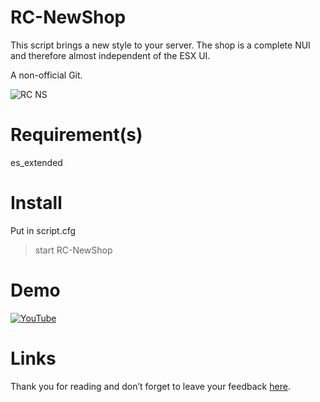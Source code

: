 # RC-NewShop
This script brings a new style to your server. The shop is a complete NUI and therefore almost independent of the ESX UI.

A non-official Git.

![RC NS](https://forum.cfx.re/uploads/default/optimized/4X/4/2/9/429ff6bad0fc6518d7efbf77dde264df5ebf4268_2_690x388.jpeg)

# Requirement(s)
es_extended

# Install
Put in script.cfg
> start RC-NewShop

# Demo
[![YouTube](https://raw.githubusercontent.com/newlynameds/newlynameds/master/usedRM/nsv1-demo.png)](https://www.youtube.com/watch?v=APkra8XfJOQ)

# Links
Thank you for reading and don’t forget to leave your feedback [here](https://forum.cfx.re/t/release-rc-new-shop-esx-framework/1874539).
